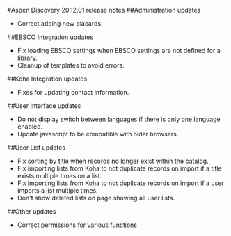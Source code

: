 #Aspen Discovery 20.12.01 release notes
##Administration updates
- Correct adding new placards.

##EBSCO Integration updates
- Fix loading EBSCO settings when EBSCO settings are not defined for a library.
- Cleanup of templates to avoid errors.  

##Koha Integration updates
- Fixes for updating contact information.

##User Interface updates
- Do not display switch between languages if there is only one language enabled. 
- Update javascript to be compatible with older browsers.

##User List updates
- Fix sorting by title when records no longer exist within the catalog. 
- Fix importing lists from Koha to not duplicate records on import if a title exists multiple times on a list. 
- Fix importing lists from Koha to not duplicate records on import if a user imports a list multiple times. 
- Don't show deleted lists on page showing all user lists. 


##Other updates
- Correct permissions for various functions